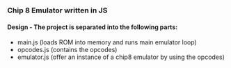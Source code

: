 ### Chip 8 Emulator written in JS

#### Design - The project is separated into the following parts:
 - main.js (loads ROM into memory and runs main emulator loop)
 - opcodes.js (contains the opcodes)
 - emulator.js (offer an instance of a chip8 emulator by using the opcodes) 